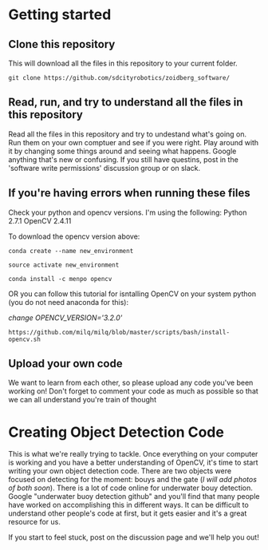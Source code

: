 Getting started
=================

Clone this repository
-----------------------
This will download all the files in this repository to your current folder.

`git clone https://github.com/sdcityrobotics/zoidberg_software/`

Read, run, and try to understand all the files in this repository
-------------------------------------------------------------------
Read all the files in this repository and try to undestand what's going on. Run them on your own comptuer and see if you were right. Play around with it by changing some things around and seeing what happens. Google anything that's new or confusing. If you still have questins, post in the 'software write permissions' discussion group or on slack.

If you're having errors when running these files
-------------------------------------------------
Check your python and opencv versions. I'm using the following:
Python 2.7.1
OpenCV 2.4.11

To download the opencv version above:

`conda create --name new_environment`

`source activate new_environment`

`conda install -c menpo opencv`

OR you can follow this tutorial for isntalling OpenCV on your system python (you do not need anaconda for this):

*change OPENCV_VERSION='3.2.0'*

`https://github.com/milq/milq/blob/master/scripts/bash/install-opencv.sh`

Upload your own code
---------------------
We want to learn from each other, so please upload any code you've been working on! Don't forget to comment your code as much as possible so that we can all understand you're train of thought

Creating Object Detection Code
================================
This is what we're really trying to tackle. Once everything on your computer is working and you have a better understanding of OpenCV, it's time to start writing your own object detection code. There are two objects were focused on detecting for the moment: bouys and the gate (*I will add photos of both soon*). There is a lot of code online for underwater bouy detection. Google "underwater buoy detection github" and you'll find that many people have worked on accomplishing this in different ways. It can be difficult to understand other people's code at first, but it gets easier and it's a great resource for us. 

If you start to feel stuck, post on the discussion page and we'll help you out!

